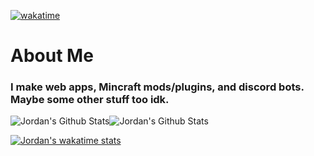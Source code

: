 [![wakatime](https://wakatime.com/badge/user/8fe91fb7-7885-47f5-b21c-f04d17d4c396.svg)](https://wakatime.com/@8fe91fb7-7885-47f5-b21c-f04d17d4c396)

# About Me

### I make web apps, Mincraft mods/plugins, and discord bots. Maybe some other stuff too idk.


![Jordan's Github Stats](https://stats.driedsponge.net/api?username=driedsponge&include_all_commits=true&hide_border=true&layout=compact&theme=dark&bg_color=0D1117)![Jordan's Github Stats](https://stats.driedsponge.net/api/top-langs/?username=driedsponge&layout=compact&hide_border=true&theme=dark&langs_count=10&bg_color=0D1117)

[![Jordan's wakatime stats](https://stats.driedsponge.net/api/wakatime?username=DriedSponge&theme=dark&bg_color=0D1117&hide_border=true)](https://wakatime.com/@DriedSponge)




